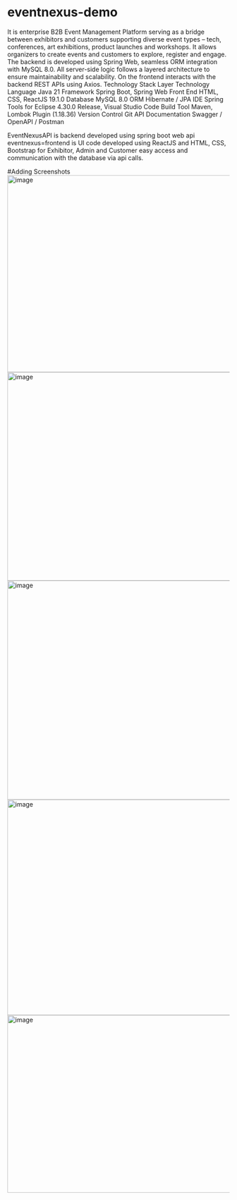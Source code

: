 # eventnexus-demo
It is enterprise B2B Event Management Platform serving as a bridge between exhibitors and customers supporting diverse event types – tech, conferences, art exhibitions, product launches and workshops. It allows organizers to create events and customers to explore, register and engage.
The backend is developed using Spring Web, seamless ORM integration with MySQL 8.0. All server-side logic follows a layered architecture to ensure maintainability and scalability. 
On the frontend interacts with the backend REST APIs using Axios.
Technology Stack
Layer	Technology
Language	Java 21
Framework	Spring Boot, Spring Web
Front End	HTML, CSS, ReactJS 19.1.0
Database	MySQL 8.0
ORM	Hibernate / JPA
IDE	Spring Tools for Eclipse 4.30.0 Release, Visual Studio Code
Build Tool	Maven, Lombok Plugin (1.18.36)
Version Control	Git
API Documentation	Swagger / OpenAPI / Postman

EventNexusAPI is backend developed using spring boot web api
eventnexus=frontend is UI code developed using ReactJS and HTML, CSS, Bootstrap for Exhibitor, Admin and Customer easy access and communication with the database via api calls. 

#Adding Screenshots
<img width="940" height="447" alt="image" src="https://github.com/user-attachments/assets/efe4ba0d-80a8-447e-9321-b082ce83e976" />
<img width="940" height="473" alt="image" src="https://github.com/user-attachments/assets/183a8ba1-1cb6-4e3f-9a29-e7df364e7b59" />
<img width="940" height="497" alt="image" src="https://github.com/user-attachments/assets/8b073b7a-1ce8-4222-9318-048f07cdd924" />
<img width="940" height="489" alt="image" src="https://github.com/user-attachments/assets/a3a49a0b-be86-4785-b538-89302a3fe042" />
<img width="940" height="403" alt="image" src="https://github.com/user-attachments/assets/b7e2be25-3e92-4a53-b59a-cb3569ca9dd8" />
